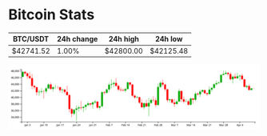 # Bitcoin Stats

BTC/USDT|24h change|24h high|24h low|
|---|---|---|---|
|$42741.52|1.00%|$42800.00|$42125.48|

<img src="./chart.svg">
